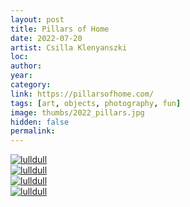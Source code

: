 ```yaml
---
layout: post
title: Pillars of Home
date: 2022-07-20
artist: Csilla Klenyanszki
loc: 
author: 
year: 
category: 
link: https://pillarsofhome.com/
tags: [art, objects, photography, fun]
image: thumbs/2022_pillars.jpg
hidden: false
permalink:
---
```






<div class="post_image">
	<a href="{{ site.baseurl }}/images/posts/2022_pillars/001.jpg" target="_blank">
	<img src="{{ site.baseurl }}/images/posts/2022_pillars/001.jpg" alt="lulldull"></a>
</div>

<div class="post_image">
	<a href="{{ site.baseurl }}/images/posts/2022_pillars/002.jpg" target="_blank">
	<img src="{{ site.baseurl }}/images/posts/2022_pillars/002.jpg" alt="lulldull"></a>
</div>

<div class="post_image">
	<a href="{{ site.baseurl }}/images/posts/2022_pillars/003.jpg" target="_blank">
	<img src="{{ site.baseurl }}/images/posts/2022_pillars/003.jpg" alt="lulldull"></a>
</div>


<div class="post_image">
	<a href="{{ site.baseurl }}/images/posts/2022_pillars/004.jpg" target="_blank">
	<img src="{{ site.baseurl }}/images/posts/2022_pillars/004.jpg" alt="lulldull"></a>
</div>



